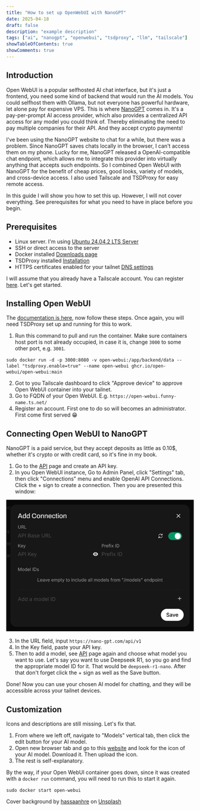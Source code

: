 ```yaml
---
title: "How to set up OpenWebUI with NanoGPT"
date: 2025-04-18
draft: false
description: "example description"
tags: ["ai", "nanogpt", "openwebui", "tsdproxy", "llm", "tailscale"]
showTableOfContents: true
showComments: true
---
```

##  Introduction
Open WebUI is a popular selfhosted AI chat interface, but it's just a frontend, you need some kind of backend that would run the AI models. You could selfhost them with Ollama, but not everyone has powerful hardware, let alone pay for expensive VPS. This is where [NanoGPT](https://nano-gpt.com/) comes in. It's a pay-per-prompt AI access provider, which also provides a centralized API access for any model you could think of. Thereby eliminating the need to pay multiple companies for their API. And they accept crypto payments!

I've been using the NanoGPT website to chat for a while, but there was a problem. Since NanoGPT saves chats locally in the browser, I can't access them on my phone. Lucky for me, NanoGPT released a OpenAI-compatible chat endpoint, which allows me to integrate this provider into virtually anything that accepts such endpoints. So I combined Open WebUI with NanoGPT for the benefit of cheap prices, good looks, variety of models, and cross-device access. I also used Tailscale and TSDProxy for easy remote access.

In this guide I will show you how to set this up. However, I will not cover everything. See prerequisites for what you need to have in place before you begin.

## Prerequisites

- Linux server. I'm using [Ubuntu 24.04.2 LTS Server](https://ubuntu.com/download/server)
- SSH or direct access to the server
- Docker installed [Downloads page](https://docs.docker.com/engine/install/)
- TSDProxy installed [Installation](https://almeidapaulopt.github.io/tsdproxy/docs/getting-started/)
- HTTPS certificates enabled for your tailnet [DNS settings](https://login.tailscale.com/admin/dns)

I will assume that you already have a Tailscale account. You can register [here](https://login.tailscale.com/start).
Let's get started.

## Installing Open WebUI
The [documentation is here](https://docs.openwebui.com/), now follow these steps.
Once again, you will need TSDProxy set up and running for this to work.

1. Run this command to pull and run the container. Make sure containers host port is not already occupied, in case it is, change `3000` to some other port, e.g. `3001`. 
```
sudo docker run -d -p 3000:8080 -v open-webui:/app/backend/data --label "tsdproxy.enable=true" --name open-webui ghcr.io/open-webui/open-webui:main
```

2. Got to you Tailscale dashboard to click "Approve device" to approve Open WebUI container into your tailnet.
3. Go to FQDN of your Open WebUI. E.g. `https://open-webui.funny-name.ts.net/`
4. Register an account. First one to do so will becomes an administrator. First come first served 😁

## Connecting Open WebUI to NanoGPT
NanoGPT is a paid service, but they accept deposits as little as 0.10$, whether it's crypto or with credit card, so it's fine in my book.

1. Go to the [API](https://nano-gpt.com/api) page and create an API key.
2. In you Open WebUI instance, Go to Admin Panel, click "Settings" tab, then click "Connections" menu and enable OpenAI API Connections. Click the + sign to create a connection. Then you are presented this window:

![Menu.png](menu.png)

3. In the URL field, input `https://nano-gpt.com/api/v1`
4. In the Key field, paste your API key.
5. Then to add a model, see [API](https://nano-gpt.com/api) page again and choose what model you want to use. Let's say you want to use Deepseek R1, so you go and find the appropriate model ID for it. That would be `deepseek-r1-nano`. After that don't forget click the + sign as well as the Save button.

Done! Now you can use your chosen AI model for chatting, and they will be accessible across your tailnet devices.

## Customization
Icons and descriptions are still missing. Let's fix that.

1. From where we left off, navigate to "Models" vertical tab, then click the edit button for your AI model.
2. Open new browser tab and go to this [website](https://lobehub.com/icons) and look for the icon of your AI model. Download it. Then upload the icon.
3. The rest is self-explanatory.

By the way, if your Open WebUI container goes down, since it was created with a `docker run` command, you will need to run this to start it again.
```
sudo docker start open-webui
```

Cover background by [hassaanhre](https://unsplash.com/@hassaanhre) on [Unsplash](https://unsplash.com/photos/abstract-blue-shapes-appear-to-float-in-the-air-aVjegSvlFHk/)
